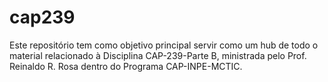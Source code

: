 # cap239
Este repositório tem como objetivo principal servir como um hub de todo o material relacionado à Disciplina CAP-239-Parte B, ministrada pelo Prof. Reinaldo R. Rosa dentro do Programa CAP-INPE-MCTIC.
